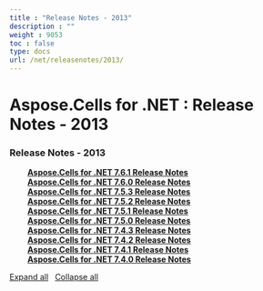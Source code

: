 ```yaml
---
title : "Release Notes - 2013" 
description : "" 
weight : 9053 
toc : false
type: docs
url: /net/releasenotes/2013/
---
```


# Aspose.Cells for .NET : Release Notes - 2013


### Release Notes - 2013

&nbsp;&nbsp;&nbsp;&nbsp;&nbsp;&nbsp;&nbsp;&nbsp;[**Aspose.Cells for .NET 7.6.1 Release Notes**](https://docs2.aspose.com/cells/net/releasenotes/2013/aspose.cells+for+.net+7.6.1+release+notes)    
&nbsp;&nbsp;&nbsp;&nbsp;&nbsp;&nbsp;&nbsp;&nbsp;[**Aspose.Cells for .NET 7.6.0 Release Notes**](https://docs2.aspose.com/cells/net/releasenotes/2013/aspose.cells+for+.net+7.6.0+release+notes)    
&nbsp;&nbsp;&nbsp;&nbsp;&nbsp;&nbsp;&nbsp;&nbsp;[**Aspose.Cells for .NET 7.5.3 Release Notes**](https://docs2.aspose.com/cells/net/releasenotes/2013/aspose.cells+for+.net+7.5.3+release+notes)    
&nbsp;&nbsp;&nbsp;&nbsp;&nbsp;&nbsp;&nbsp;&nbsp;[**Aspose.Cells for .NET 7.5.2 Release Notes**](https://docs2.aspose.com/cells/net/releasenotes/2013/aspose.cells+for+.net+7.5.2+release+notes)    
&nbsp;&nbsp;&nbsp;&nbsp;&nbsp;&nbsp;&nbsp;&nbsp;[**Aspose.Cells for .NET 7.5.1 Release Notes**](https://docs2.aspose.com/cells/net/releasenotes/2013/aspose.cells+for+.net+7.5.1+release+notes)    
&nbsp;&nbsp;&nbsp;&nbsp;&nbsp;&nbsp;&nbsp;&nbsp;[**Aspose.Cells for .NET 7.5.0 Release Notes**](https://docs2.aspose.com/cells/net/releasenotes/2013/aspose.cells+for+.net+7.5.0+release+notes)    
&nbsp;&nbsp;&nbsp;&nbsp;&nbsp;&nbsp;&nbsp;&nbsp;[**Aspose.Cells for .NET 7.4.3 Release Notes**](https://docs2.aspose.com/cells/net/releasenotes/2013/aspose.cells+for+.net+7.4.3+release+notes)    
&nbsp;&nbsp;&nbsp;&nbsp;&nbsp;&nbsp;&nbsp;&nbsp;[**Aspose.Cells for .NET 7.4.2 Release Notes**](https://docs2.aspose.com/cells/net/releasenotes/2013/aspose.cells+for+.net+7.4.2+release+notes)    
&nbsp;&nbsp;&nbsp;&nbsp;&nbsp;&nbsp;&nbsp;&nbsp;[**Aspose.Cells for .NET 7.4.1 Release Notes**](https://docs2.aspose.com/cells/net/releasenotes/2013/aspose.cells+for+.net+7.4.1+release+notes)    
&nbsp;&nbsp;&nbsp;&nbsp;&nbsp;&nbsp;&nbsp;&nbsp;[**Aspose.Cells for .NET 7.4.0 Release Notes**](https://docs2.aspose.com/cells/net/releasenotes/2013/aspose.cells+for+.net+7.4.0+release+notes)    

[Expand all](#)   [Collapse all](#)

           

